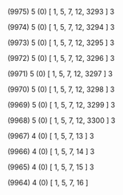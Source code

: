 (9975) 5 (0) [ 1, 5, 7, 12, 3293 ] 3 


(9974) 5 (0) [ 1, 5, 7, 12, 3294 ] 3 


(9973) 5 (0) [ 1, 5, 7, 12, 3295 ] 3 


(9972) 5 (0) [ 1, 5, 7, 12, 3296 ] 3 


(9971) 5 (0) [ 1, 5, 7, 12, 3297 ] 3 


(9970) 5 (0) [ 1, 5, 7, 12, 3298 ] 3 


(9969) 5 (0) [ 1, 5, 7, 12, 3299 ] 3 


(9968) 5 (0) [ 1, 5, 7, 12, 3300 ] 3 


(9967) 4 (0) [ 1, 5, 7, 13 ] 3 


(9966) 4 (0) [ 1, 5, 7, 14 ] 3 


(9965) 4 (0) [ 1, 5, 7, 15 ] 3 


(9964) 4 (0) [ 1, 5, 7, 16 ]  

